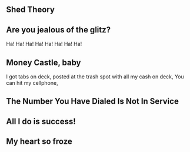## Shed Theory

## Are you jealous of the glitz?

Ha! Ha! Ha! Ha! Ha! Ha! Ha! Ha!

## Money Castle, baby

I got tabs on deck, posted at the trash spot with all my cash on deck,
You can hit my cellphone,

## The Number You Have Dialed Is Not In Service

## All I do is success!

## My heart so froze
